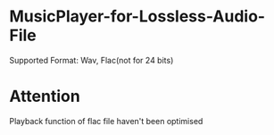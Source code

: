# MusicPlayer-for-Lossless-Audio-File
Supported Format: Wav, Flac(not for 24 bits)
# Attention
Playback function of flac file haven't been optimised
